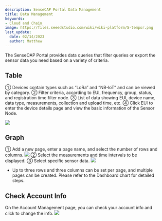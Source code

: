 ```yaml
---
description: SenseCAP Portal Data Management
title: Data Management
keywords:
- Cloud and Chain
image: https://files.seeedstudio.com/wiki/wiki-platform/S-tempor.png        
last_update:
  date: 02/14/2023
  author: Matthew
---
```



The SenseCAP Portal provides data queries that filter queries or export the sensor data you need based on a variety of criteria.

## Table

① Devices contain types such as “LoRa” and “NB-IoT” and can be viewed by category.
② Filter criteria, according to EUI, frequency, group, status, and registration time filter node.
③ List of data showing EUI, device name, data type, measurements, collection and upload time, etc. ④ Click EUI to enter the device details page and view the basic information of the Sensor Node.

![](https://sensecap-docs.seeed.cc/images/sensecap_portal/EN-data_management-1.jpg)

## Graph

① Add a new page, enter a page name, and select the number of rows and columns.
![](https://sensecap-docs.seeed.cc/images/sensecap_portal/EN-data_management-2.jpg)
② Select the measurements and time intervals to be displayed.
③ Select specific sensor data.
![](https://sensecap-docs.seeed.cc/images/sensecap_portal/EN-data_management-3.jpg)

- Up to three rows and three columns can be set per page, and multiple pages can be created. Please refer to the Dashboard chart for detailed steps.

## Check Account Info

On the Account Management page, you can check your account info and click to change the info.
![](https://sensecap-docs.seeed.cc/images/sensecap_portal/EN-data_management-4.jpg)
